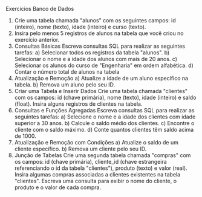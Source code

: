 Exercícios Banco de Dados
1. Crie uma tabela chamada "alunos" com os seguintes campos: id
(inteiro), nome (texto), idade (inteiro) e curso (texto).
2. Insira pelo menos 5 registros de alunos na tabela que você criou no
exercício anterior.
3. Consultas Básicas
Escreva consultas SQL para realizar as seguintes tarefas:
a) Selecionar todos os registros da tabela "alunos".
b) Selecionar o nome e a idade dos alunos com mais de 20 anos.
c) Selecionar os alunos do curso de "Engenharia" em ordem
alfabética.
d) Contar o número total de alunos na tabela
4. Atualização e Remoção
a) Atualize a idade de um aluno específico na tabela.
b) Remova um aluno pelo seu ID.
5. Criar uma Tabela e Inserir Dados
Crie uma tabela chamada "clientes" com os campos: id (chave
primária), nome (texto), idade (inteiro) e saldo (float). Insira alguns
registros de clientes na tabela.
6. Consultas e Funções Agregadas
Escreva consultas SQL para realizar as seguintes tarefas:
a) Selecione o nome e a idade dos clientes com idade superior a
30 anos.
b) Calcule o saldo médio dos clientes.
c) Encontre o cliente com o saldo máximo.
d) Conte quantos clientes têm saldo acima de 1000.
7. Atualização e Remoção com Condições
a) Atualize o saldo de um cliente específico.
b) Remova um cliente pelo seu ID.
8. Junção de Tabelas
Crie uma segunda tabela chamada "compras" com os campos: id
(chave primária), cliente_id (chave estrangeira referenciando o id
da tabela "clientes"), produto (texto) e valor (real). Insira algumas
compras associadas a clientes existentes na tabela "clientes".
Escreva uma consulta para exibir o nome do cliente, o produto e o
valor de cada compra.
